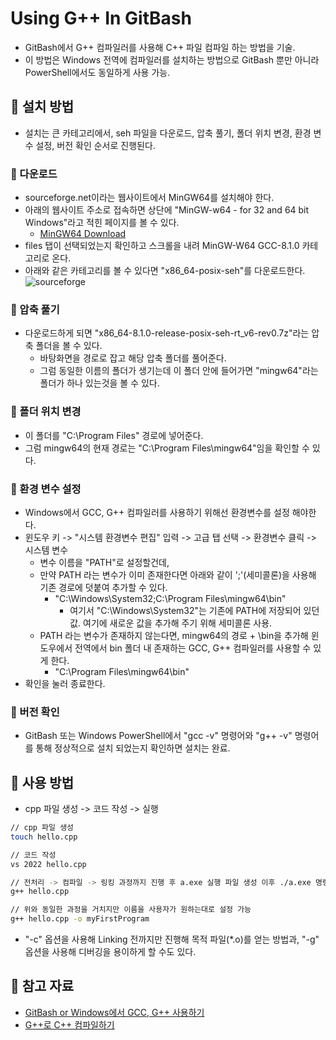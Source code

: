 ﻿# Using G++ In GitBash
- GitBash에서 G++ 컴파일러를 사용해 C++ 파일 컴파일 하는 방법을 기술.
- 이 방법은 Windows 전역에 컴파일러를 설치하는 방법으로 GitBash 뿐만 아니라 PowerShell에서도 동일하게 사용 가능.

## 🍎 설치 방법
- 설치는 큰 카테고리에서, seh 파일을 다운로드, 압축 풀기, 폴더 위치 변경, 환경 변수 설정, 버전 확인 순서로 진행된다.

### 📖 다운로드
- sourceforge.net이라는 웹사이트에서 MinGW64를 설치해야 한다.
- 아래의 웹사이트 주소로 접속하면 상단에 "MinGW-w64 - for 32 and 64 bit Windows"라고 적힌 페이지를 볼 수 있다.
    - [MinGW64 Download](https://sourceforge.net/projects/mingw-w64/files/)
- files 탭이 선택되었는지 확인하고 스크롤을 내려 MinGW-W64 GCC-8.1.0 카테고리로 온다.
- 아래와 같은 카테고리를 볼 수 있다면 "x86_64-posix-seh"를 다운로드한다.
![sourceforge](https://github.com/KayAhn0126/GitHub/assets/40224884/844787d3-7a08-49da-ba85-c18c1882e483)

### 📖 압축 풀기
- 다운로드하게 되면 "x86_64-8.1.0-release-posix-seh-rt_v6-rev0.7z"라는 압축 폴더을 볼 수 있다.
    - 바탕화면을 경로로 잡고 해당 압축 폴더를 풀어준다.
    - 그럼 동일한 이름의 폴더가 생기는데 이 폴더 안에 들어가면 "mingw64"라는 폴더가 하나 있는것을 볼 수 있다.
    
### 📖 폴더 위치 변경
- 이 폴더를 "C:\Program Files" 경로에 넣어준다.
- 그럼 mingw64의 현재 경로는 "C:\Program Files\mingw64"임을 확인할 수 있다.

### 📖 환경 변수 설정
- Windows에서 GCC, G++ 컴파일러를 사용하기 위해선 환경변수를 설정 해야한다.
- 윈도우 키 -> "시스템 환경변수 편집" 입력 -> 고급 탭 선택 -> 환경변수 클릭 -> 시스템 변수
    - 변수 이름을 "PATH"로 설정할건데, 
    - 만약 PATH 라는 변수가 이미 존재한다면 아래와 같이 ';'(세미콜론)을 사용해 기존 경로에 덧붙여 추가할 수 있다.
        - "C:\Windows\System32;C:\Program Files\mingw64\bin"
            - 여기서 "C:\Windows\System32"는 기존에 PATH에 저장되어 있던 값. 여기에 새로운 값을 추가해 주기 위해 세미콜론 사용.
    - PATH 라는 변수가 존재하지 않는다면, mingw64의 경로 + \bin을 추가해 윈도우에서 전역에서 bin 폴더 내 존재하는 GCC, G++ 컴파일러를 사용할 수 있게 한다.
        - "C:\Program Files\mingw64\bin"
- 확인을 눌러 종료한다.

### 📖 버전 확인
- GitBash 또는 Windows PowerShell에서 "gcc -v" 명령어와 "g++ -v" 명령어를 통해 정상적으로 설치 되었는지 확인하면 설치는 완료.

## 🍎 사용 방법
- cpp 파일 생성 -> 코드 작성 -> 실행
```bash
// cpp 파일 생성
touch hello.cpp 

// 코드 작성
vs 2022 hello.cpp

// 전처리 -> 컴파일 -> 링킹 과정까지 진행 후 a.exe 실행 파일 생성 이후 ./a.exe 명령어로 파일 실행
g++ hello.cpp 

// 위와 동일한 과정을 거치지만 이름을 사용자가 원하는대로 설정 가능
g++ hello.cpp -o myFirstProgram
```
- "-c" 옵션을 사용해 Linking 전까지만 진행해 목적 파일(*.o)를 얻는 방법과, "-g" 옵션을 사용해 디버깅을 용이하게 할 수도 있다.



## 🍎 참고 자료
- [GitBash or Windows에서 GCC, G++ 사용하기](https://sooseongcom.com/post/MinGW-w64-HowToInstall)
- [G++로 C++ 컴파일하기](https://sooseongcom.com/post/gppbuild)